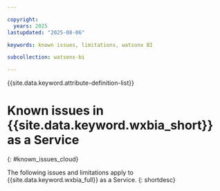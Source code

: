 ```yaml
---

copyright:
  years: 2025
lastupdated: "2025-08-06"

keywords: known issues, limitations, watsonx BI

subcollection: watsonx-bi

---
```


{{site.data.keyword.attribute-definition-list}}


# Known issues in {{site.data.keyword.wxbia_short}} as a Service 
{: #known_issues_cloud}

The following issues and limitations apply to {{site.data.keyword.wxbia_full}} as a Service.  {: shortdesc}
